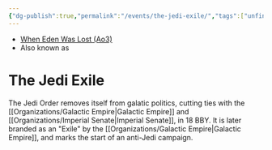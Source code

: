 ```yaml
---
{"dg-publish":true,"permalink":"/events/the-jedi-exile/","tags":["unfinished","event"],"noteIcon":"saber1"}
---
```


- [When Eden Was Lost (Ao3)](https://archiveofourown.org/works/19334440)
- Also known as

# The Jedi Exile

The Jedi Order removes itself from galatic politics, cutting ties with the [[Organizations/Galactic Empire\|Galactic Empire]] and [[Organizations/Imperial Senate\|Imperial Senate]], in 18 BBY. It is later branded as an "Exile" by the [[Organizations/Galactic Empire\|Galactic Empire]], and marks the start of an anti-Jedi campaign. 